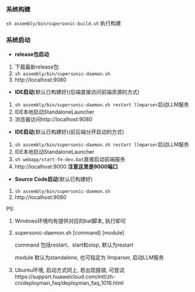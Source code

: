 ### 系统构建
`sh assembly/bin/supersonic-build.sh` 执行构建

### 系统启动
* **release包启动**
1. 下载最新release包
2. `sh assembly/bin/supersonic-daemon.sh`
3. http://localhost:9080

* **IDE启动**(默认已构建好)(后端直接访问前端资源的方式)
1. `sh assembly/bin/supersonic-daemon.sh restart llmparser`启动LLM服务
2. IDE本地启动StandaloneLauncher
3. 浏览器访问http://localhost:9080

* **IDE启动**(默认已构建好)(前后端分开启动的方式)
1. `sh assembly/bin/supersonic-daemon.sh restart llmparser`启动LLM服务
2. IDE本地启动StandaloneLauncher
3. `sh webapp/start-fe-dev.bat`直接启动前端服务
4. http://localhost:9000 **注意这里是9000端口**

* **Source Code启动**(默认已构建好)
1. `sh assembly/bin/supersonic-daemon.sh`
2. http://localhost:9080

PS:
1. Windows环境均有提供对应的bat脚本, 执行即可
2. supersonic-daemon.sh [command] [module]
   
   command 包括restart、start和stop, 默认为restart

   module 默认为standalone, 也可指定为 llmparser, 启动LLM服务

3. Ubuntu环境, 启动方式同上,  若出现报错, 可尝试https://support.huaweicloud.com/intl/zh-cn/deployman_faq/deployman_faq_1016.html